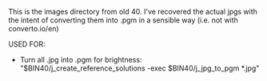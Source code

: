 This is the images directory from old 40. I've recovered the
actual jpgs with the intent of converting them into .pgm in
a sensible way (i.e. not with converto.io/en)

USED FOR:
 - Turn all .jpg into .pgm for brightness:
   "$BIN40/j_create_reference_solutions -exec $BIN40/j_jpg_to_pgm *.jpg"